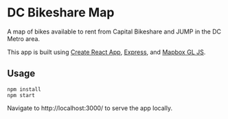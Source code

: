 # DC Bikeshare Map

A map of bikes available to rent from Capital Bikeshare and JUMP in the DC Metro area.

This app is built using [Create React App](https://github.com/facebook/create-react-app), [Express](https://github.com/expressjs/express), and [Mapbox GL JS](https://github.com/mapbox/mapbox-gl-js).

## Usage

```
npm install
npm start
```

Navigate to http://localhost:3000/ to serve the app locally.
